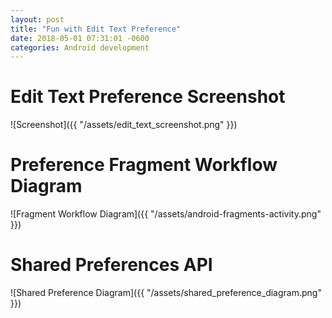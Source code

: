 ```yaml
---
layout: post
title: "Fun with Edit Text Preference"
date: 2018-05-01 07:31:01 -0600
categories: Android development
---
```

# Edit Text Preference Screenshot
![Screenshot]({{ "/assets/edit_text_screenshot.png" }})

# Preference Fragment Workflow Diagram

![Fragment Workflow Diagram]({{ "/assets/android-fragments-activity.png" }})

# Shared Preferences API

![Shared Preference Diagram]({{ "/assets/shared_preference_diagram.png" }})

